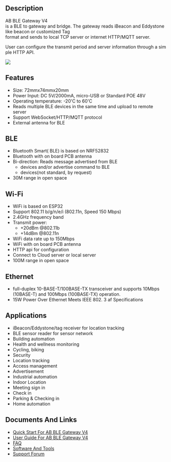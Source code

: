 ## Description

AB BLE Gateway V4 is a BLE to gateway and bridge. The gateway reads iBeacon and Eddystone like beacon or customized Tag format and sends to local TCP server or internet HTTP/MQTT server.

User can configure the transmit period and server information through a simple HTTP API.

<img src="http://7fvk57.com1.z0.glb.clouddn.com/gateway41.jpg-640.jpg">

## Features

- Size: 72mmx74mmx20mm
- Power Input: DC 5V/2000mA, micro-USB or Standard POE 48V
- Operating temperature: -20'C to 60'C
- Reads multiple BLE devices in the same time and upload to remote server
- Support WebSocket/HTTP/MQTT protocol
- External antenna for BLE  

## BLE

- Bluetooth Smart( BLE) is based on NRF52832 
- Bluetooth with on board PCB antenna
- Bi-direction: Reads message advertised from BLE
  - devices and/or advertise command to BLE
  - devices(not standard, by request)
- 30M range in open space

## Wi-Fi

  - WiFi is based on ESP32
  - Support 802.11 b/g/n/e/i (802.11n, Speed 150 Mbps)
  - 2.4GHz frequency band
  - Transmit power:
      - \+20dBm @802.11b
      - \+14dBm @802.11n
  - WiFi data rate up to 150Mbps
  - WiFi with on board PCB antenna
  - HTTP api for configuration
  - Connect to Cloud server or local server
  - 100M range in open space

## Ethernet

  - full-duplex 10-BASE-T/100BASE-TX transceiver and supports 10Mbps
    (10BASE-T) and 100Mbps (100BASE-TX) operation.
  - 15W Power Over Ethernet Meets IEEE 802. 3 af Specifications

## Applications

  - iBeacon/Eddystone/tag receiver for location tracking
  - BLE sensor reader for sensor network
  - Building automation
  - Health and wellness monitoring
  - Cycling, biking
  - Security
  - Location tracking
  - Access management
  - Advertisement
  - Industrial automation
  - Indoor Location
  - Meeting sign in
  - Check in
  - Parking & Checking in
  - Home automation

## Documents And Links

  - [Quick Start For AB BLE Gateway
    V4](Quick_Start_For_AB_BLE_Gateway_V4.md)
  - [User Guide For AB BLE Gateway
    V4](User_Guide_For_AB_BLE_Gateway_V4.md)
  - [FAQ](FAQ_For_AB_BLE_Gateway_V4.md)
  - [Software And Tools](Software_AB_BLE_Gateway_V4.md)
  - [Support Forum](http://bbs.aprbrother.com/c/wifi)

